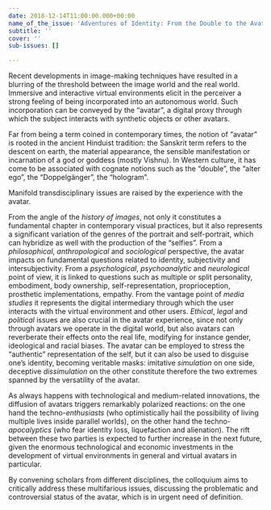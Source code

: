 ```yaml
---
date: 2018-12-14T11:00:00.000+00:00
name_of_the_issue: 'Adventures of Identity: From the Double to the Avatar '
subtitle: ''
cover: ''
sub-issues: []

---
```

Recent developments in image-making techniques have resulted in a blurring of the threshold between the image world and the real world. Immersive and interactive virtual environments elicit in the perceiver a strong feeling of being incorporated into an autonomous world. Such incorporation can be conveyed by the “avatar”, a digital proxy through which the subject interacts with synthetic objects or other avatars.

Far from being a term coined in contemporary times, the notion of “avatar” is rooted in the ancient Hinduist tradition: the Sanskrit term refers to the descent on earth, the material appearance, the sensible manifestation or incarnation of a god or goddess (mostly Vishnu). In Western culture, it has come to be associated with cognate notions such as the “double”, the “alter ego”, the “Doppelgänger”, the “hologram”.

Manifold transdisciplinary issues are raised by the experience with the avatar.

From the angle of the _history of images_, not only it constitutes a fundamental chapter in contemporary visual practices, but it also represents a significant variation of the genres of the portrait and self-portrait, which can hybridize as well with the production of the “selfies”. From a _philosophical_, _anthropological_ and _sociological_ perspective, the avatar impacts on fundamental questions related to identity, subjectivity and intersubjectivity. From a _psychological_, _psychoanalytic_ and _neurological_ point of view, it is linked to questions such as multiple or split personality, embodiment, body ownership, self-representation, proprioception, prosthetic implementations, empathy. From the vantage point of _media studies_ it represents the digital intermediary through which the user interacts with the virtual environment and other users. _Ethical_, _legal_ and _political_ issues are also crucial in the avatar experience, since not only through avatars we operate in the digital world, but also avatars can reverberate their effects onto the real life, modifying for instance gender, ideological and racial biases. The avatar can be employed to stress the “authentic” representation of the self, but it can also be used to disguise one’s identity, becoming veritable masks: imitative _simulation_ on one side, deceptive _dissimulation_ on the other constitute therefore the two extremes spanned by the versatility of the avatar.

As always happens with technological and medium-related innovations, the diffusion of avatars triggers remarkably polarized reactions: on the one hand the techno-_enthusiasts_ (who optimistically hail the possibility of living multiple lives inside parallel worlds), on the other hand the techno-_apocalyptics_ (who fear identity loss, liquefaction and alienation). The rift between these two parties is expected to further increase in the next future, given the enormous technological and economic investments in the development of virtual environments in general and virtual avatars in particular.

By convening scholars from different disciplines, the colloquium aims to critically address these multifarious issues, discussing the problematic and controversial status of the avatar, which is in urgent need of definition.